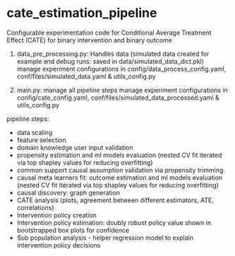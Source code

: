 # cate_estimation_pipeline
Configurable experimentation code for Conditional Average Treatment Effect (CATE) for binary intervention and binary outcome


1. data_pre_processing.py: Handles data (simulated data created for example and debug runs: saved in data/simulated_data_dict.pkl)
manage experiment configurations in config/data_process_config.yaml, conf/files/simulated_data.yaml & utils_config.py

2. main.py: manage all pipeline steps
manage experiment configurations in config/cate_config.yaml, conf/files/simulated_data_processed.yaml & utils_config.py

pipeline steps:
- data scaling
- feature selection
- domain knowledge user input validation
- propensity estimation and ml models evaluation (nested CV fit iterated via top shapley values for reducing overfitting)
- common support causal assumption validation via propensity trimming
- causal meta learners fit: outcome estimation and ml models evaluation (nested CV fit iterated via top shapley values for reducing overfitting)
- causal discovery: graph generation 
- CATE analysis (plots, agreement between different estimators, ATE, correlations)
- Intervention policy creation
- Intervention policy estimation: doubly robust policy value shown in bootstrapped box plots for confidence
- Sub population analysis - helper regression model to explain intervention policy decisions
